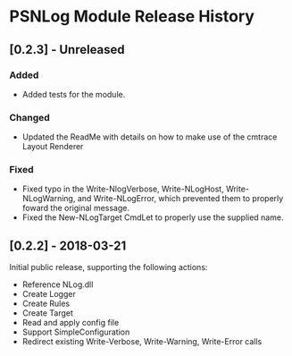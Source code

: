 ﻿# PSNLog Module Release History

## [0.2.3] - Unreleased

### Added

- Added tests for the module.

### Changed

- Updated the ReadMe with details on how to make use of the cmtrace Layout Renderer

### Fixed

- Fixed typo in the Write-NlogVerbose, Write-NLogHost, Write-NLogWarning, and Write-NLogError, which prevented them to properly foward the original message.
- Fixed the New-NLogTarget CmdLet to properly use the supplied name.

## [0.2.2] - 2018-03-21

Initial public release, supporting the following actions:

- Reference NLog.dll
- Create Logger
- Create Rules
- Create Target
- Read and apply config file
- Support SimpleConfiguration
- Redirect existing Write-Verbose, Write-Warning, Write-Error calls